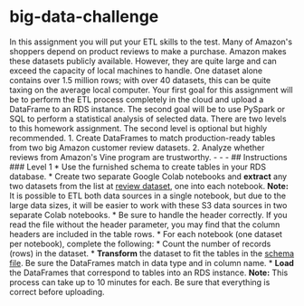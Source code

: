 # big-data-challenge
In this assignment you will put your ETL skills to the test. Many of Amazon's shoppers depend on product reviews to make a purchase. Amazon makes these datasets publicly available. However, they are quite large and can exceed the capacity of local machines to handle. One dataset alone contains over 1.5 million rows; with over 40 datasets, this can be quite taxing on the average local computer. Your first goal for this assignment will be to perform the ETL process completely in the cloud and upload a DataFrame to an RDS instance. The second goal will be to use PySpark or SQL to perform a statistical analysis of selected data.  There are two levels to this homework assignment. The second level is optional but highly recommended.  1. Create DataFrames to match production-ready tables from two big Amazon customer review datasets. 2. Analyze whether reviews from Amazon's Vine program are trustworthy.  - - -  ## Instructions  ### Level 1  * Use the furnished schema to create tables in your RDS database.  * Create two separate Google Colab notebooks and **extract** any two datasets from the list at [review dataset](https://s3.amazonaws.com/amazon-reviews-pds/tsv/index.txt), one into each notebook.    **Note:** It is possible to ETL both data sources in a single notebook, but due to the large data sizes, it will be easier to work with these S3 data sources in two separate Colab notebooks.  * Be sure to handle the header correctly. If you read the file without the header parameter, you may find that the column headers are included in the table rows.  * For each notebook (one dataset per notebook), complete the following:    * Count the number of records (rows) in the dataset.    * **Transform** the dataset to fit the tables in the [schema file](../Resources/schema.sql). Be sure the DataFrames match in data type and in column name.    * **Load** the DataFrames that correspond to tables into an RDS instance. **Note:** This process can take up to 10 minutes for each. Be sure that everything is correct before uploading.
